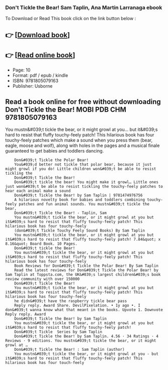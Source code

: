 ### Don't Tickle the Bear! Sam Taplin, Ana Martin Larranaga ebook

To Download or Read This book click on the link button below :

## 👉  [**[Download book](http://get-pdfs.com/download.php?group=book&from=github.com&id=721359&lnk=1079 "Download book")**]

## 👉  [**[Read online book](http://get-pdfs.com/download.php?group=book&from=github.com&id=721359&lnk=1079 "Read online book")**]


* Page: 10
* Format: pdf / epub / kindle
* ISBN: 9781805079163
* Publisher: Usborne



## Read a book online for free without downloading Don't Tickle the Bear! MOBI PDB CHM 9781805079163



You mustn&amp;#039;t tickle the bear, or it might growl at you... but it&amp;#039;s hard to resist that fluffy touchy-feely patch! This hilarious book has four touchy-feely patches which make a sound when you press them (bear, eagle, moose and wolf), along with holes in the pages and a musical finale guaranteed to get babies and toddlers dancing.


        Don&#039;t Tickle the Polar Bear!
        You&#039;d better not tickle that polar bear, because it just might growl if you do! Little children won&#039;t be able to resist tickling the 
        Don&#039;t Tickle the Bear!
        Don&#039;t tickle the bear! You might make it growl… Little ones just won&#039;t be able to resist tickling the touchy-feely patches to hear each animal make a sound 
        Don&#039;t Tickle the Bear! by Sam Taplin | 9781474976756
        A hilarious novelty book for babies and toddlers combining touchy-feely patches and fun animal sounds. You mustn&#039;t tickle the bear, 
        Don&#039;t Tickle the Bear! - Taplin, Sam
        You mustn&#039;t tickle the bear, or it might growl at you but it&#039;s hard to resist that fluffy touchy-feely patch! This hilarious book has four touchy-feely 
        (don&#039;t Tickle Touchy Feely Sound Books) By Sam Taplin
        You mustn&#039;t tickle the bear, or it might growl at you but it&#039;s hard to resist that fluffy touchy-feely patch! 7.84&quot; x 8.16&quot; Board Book. 10 Pages.
        Don&#039;t tickle the Bear!
        You mustn&#039;t tickle the bear, or it might growl at you but it&#039;s hard to resist that fluffy touchy-feely patch! This hilarious book has four touchy-feely 
        Book Reviews for Don&#039;t Tickle the Polar Bear! By Sam Taplin
        Read the latest reviews for Don&#039;t Tickle the Polar Bear! by Sam Taplin at Toppsta.com, the UK&#039;s largest children&#039;s book review community with over 150000 
        Don&#039;t Tickle the Bear!
        You mustn&#039;t tickle the bear, or it might growl at you but it&#039;s hard to resist that fluffy touchy-feely patch! This hilarious book has four touchy-feely 
        he didn&#039;t have the raspberry tickle bear pass
        Reply reply. Award Share. DevilPixelation. • 1y ago •. I don&#039;t wanna know what that meant in the books. Upvote 1. Downvote Reply reply. Award
        Don&#039;t Tickle the Bear! by Sam Taplin
        You mustn&#039;t tickle the bear, or it might growl at you but it&#039;s hard to resist that fluffy touchy-feely patch!
        Don&#039;t Tickle  Series by Sam Taplin
        Don&#039;t Tickle the Bear! by Sam Taplin. 4.56 · 34 Ratings · 4 Reviews · 9 editions. You mustn&#039;t tickle the bear, or it might growl at …
        Don&#039;t Tickle the Bear! : Sam Taplin (author)
        You mustn&#039;t tickle the bear, or it might growl at you - but it&#039;s hard to resist that fluffy touchy-feely patch! This hilarious book has four touch-feely 
    




